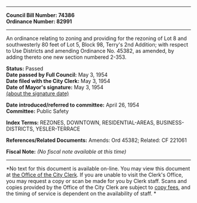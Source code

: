 * * * * *  
  
**Council Bill Number: [](#h0)[](#h2)74386**   
**Ordinance Number: 82991**  
  
* * * * *  
  
An ordinance relating to zoning and providing for the rezoning of Lot 8 and southwesterly 80 feet of Lot 5, Block 98, Terry's 2nd Addition; with respect to Use Districts and amending Ordinance No. 45382, as amended, by adding thereto one new section numbered 2-353.  
  
**Status:** Passed   
**Date passed by Full Council:** May 3, 1954   
**Date filed with the City Clerk:** May 3, 1954   
**Date of Mayor's signature:** May 3, 1954   
[(about the signature date)](/~public/approvaldate.htm)   
  
  
**Date introduced/referred to committee:** April 26, 1954   
**Committee:** Public Safety   
  
**Index Terms:** REZONES, DOWNTOWN, RESIDENTIAL-AREAS, BUSINESS-DISTRICTS, YESLER-TERRACE  
  
**References/Related Documents:** Amends: Ord 45382; Related: CF 221061  
  
**Fiscal Note:** *(No fiscal note available at this time)*  
  
* * * * *  
  
*No text for this document is available on-line. You may view this document at [the Office of the City Clerk](http://www.seattle.gov/leg/clerk/contactUs.htm). If you are unable to visit the Clerk's Office, you may request a copy or scan be made for you by Clerk staff. Scans and copies provided by the Office of the City Clerk are subject to [copy fees](http://clerk.seattle.gov/~public/clerkfees.htm), and the timing of service is dependent on the availability of staff. *  
  
  
